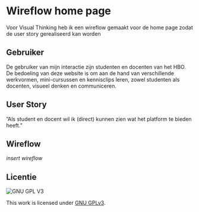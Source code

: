 # Wireflow home page
Voor Visual Thinking heb ik een wireflow gemaakt voor de home page zodat de user story gerealiseerd kan worden

## Gebruiker
De gebruiker van mijn interactie zijn studenten en docenten van het HBO. De bedoeling van deze website is om aan de hand van verschillende werkvormen, mini-cursussen en kennisclips leren, zowel studenten als docenten, visueel denken en communiceren.

## User Story
”Als student en docent wil ik (direct) kunnen zien wat het platform te bieden heeft.”

## Wireflow
*insert wireflow*

## Licentie

![GNU GPL V3](https://www.gnu.org/graphics/gplv3-127x51.png)

This work is licensed under [GNU GPLv3](./LICENSE).
